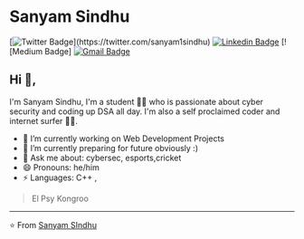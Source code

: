 # Sanyam Sindhu
[![Twitter Badge](https://img.shields.io/badge/-@KunalRaghav-1ca0f1?style=flat-square&labelColor=1ca0f1&logo=twitter&logoColor=white&link=[[https://twitter.com/_Kunal_Raghav_](https://twitter.com/sanyam1sindhu)](https://twitter.com/sanyam1sindhu))](https://twitter.com/sanyam1sindhu) [![Linkedin Badge](https://img.shields.io/badge/-kunalraghav-blue?style=flat-square&logo=Linkedin&logoColor=white&link=https://www.linkedin.com/in/sanyam-sindhu)]([[https://www.linkedin.com/in/kunalraghav/](https://www.linkedin.com/in/sanyam-sindhu)](https://www.linkedin.com/in/sanyam-sindhu)) [![Medium Badge]
[![Gmail Badge](https://img.shields.io/badge/-kraghav123@gmail.com-c14438?style=flat-square&logo=Gmail&logoColor=white&link=mailto:kraghav123@gmail.com)](mailto:sindhusanyam0.com)

## Hi 👋, 
I'm Sanyam Sindhu, I'm a student 👨‍💻 who is passionate about cyber security and coding up DSA all day. I'm also a self proclaimed coder and internet surfer 
🏄‍♂️. 

- 🔭 I’m currently working on Web Development Projects
- 🌱 I’m currently preparing for future obviously :) 
- 💬 Ask me about: cybersec, esports,cricket
- 😄 Pronouns: he/him
-  ⚡ Languages: C++ , 


> El Psy Kongroo


---
⭐️ From [Sanyam SIndhu](https://github.com/sanyam-sindhu)
